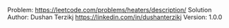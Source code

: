 Problem: https://leetcode.com/problems/heaters/description/
Solution Author: Dushan Terzikj https://linkedin.com/in/dushanterzikj
Version: 1.0.0